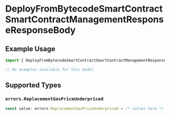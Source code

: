 # DeployFromBytecodeSmartContractSmartContractManagementResponseResponseBody

## Example Usage

```typescript
import { DeployFromBytecodeSmartContractSmartContractManagementResponseResponseBody } from "@starton/sdk/sdk/models/errors";

// No examples available for this model
```

## Supported Types

### `errors.ReplacementGasPriceUnderpriced`

```typescript
const value: errors.ReplacementGasPriceUnderpriced = /* values here */
```

